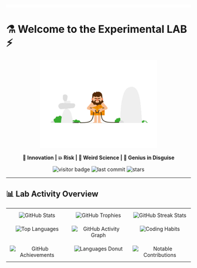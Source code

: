 ![Metrics](metrics.svg)
# ⚗️ Welcome to the Experimental LAB ⚡
<p align="center">
  <img src="zzz.gif" width="320" alt="Animated chaos of genius" />
</p>

<p align="center">
  <b>🚀 Innovation | 💥 Risk | 🧪 Weird Science | 🤯 Genius in Disguise</b>
</p>

<p align="center">
  <img src="https://komarev.com/ghpvc/?username=SIADSiM&label=Lab%20Visitors&color=brightgreen&style=for-the-badge" alt="visitor badge" />
  <img src="https://img.shields.io/github/last-commit/SIADSiM/SIADSiM?style=for-the-badge&color=4caf50" alt="last commit" />
  <img src="https://img.shields.io/github/stars/SIADSiM/SIADSiM?style=for-the-badge&color=ffb300" alt="stars" />
</p>

---

## 📊 Lab Activity Overview

<table align="center" width="100%" style="table-layout: fixed; border-collapse: collapse;">
<tr valign="top">
  <td align="center" style="padding: 10px;">
    <img src="https://github-readme-stats.vercel.app/api?username=SIADSiM&show_icons=true&theme=light&bg_color=FFFFFF&title_color=696969&icon_color=A9A9A9&text_color=505050" alt="GitHub Stats" />
  </td>
  <td align="center" style="padding: 10px;">
    <img src="https://github.com/ryo-ma/github-profile-trophy/blob/master/images/demo.png?raw=true" alt="GitHub Trophies" />
  </td>
  <td align="center" style="padding: 10px;">
    <img src="https://streak-stats.demolab.com/?user=SIADSiM&theme=light" alt="GitHub Streak Stats" />
  </td>
</tr>

<tr valign="top">
  <td align="center" style="padding: 10px;">
    <img src="https://github-readme-stats.vercel.app/api/top-langs/?username=SIADSiM&layout=compact&theme=light&bg_color=FFFFFF&title_color=696969&text_color=505050" alt="Top Languages" />
  </td>
  <td align="center" style="padding: 10px;">
    <img src="https://github-readme-activity-graph.vercel.app/graph?username=SIADSiM&theme=github-light&hide_border=true" alt="GitHub Activity Graph" />
  </td>
  <td align="center" style="padding: 10px;">
    <img src="https://metrics.lecoq.io/SIADSiM?template=classic&config_timezone=Europe%2FVienna&habits=1&habits.charts=week" alt="Coding Habits" />
  </td>
</tr>

<tr valign="top">
  <td align="center" style="padding: 10px;">
    <img src="https://metrics.lecoq.io/SIADSiM?template=classic&config_timezone=Europe%2FVienna&achievements=1&achievements.threshold=C" alt="GitHub Achievements" />
  </td>
  <td align="center" style="padding: 10px;">
    <img src="https://metrics.lecoq.io/SIADSiM?template=classic&config_timezone=Europe%2FVienna&languages=1&languages.donut=0.5" alt="Languages Donut" />
  </td>
  <td align="center" style="padding: 10px;">
    <img src="https://metrics.lecoq.io/SIADSiM?template=classic&config_timezone=Europe%2FVienna&repositories=1&repositories.starred=4" alt="Notable Contributions" />
  </td>
</tr>
</table>

